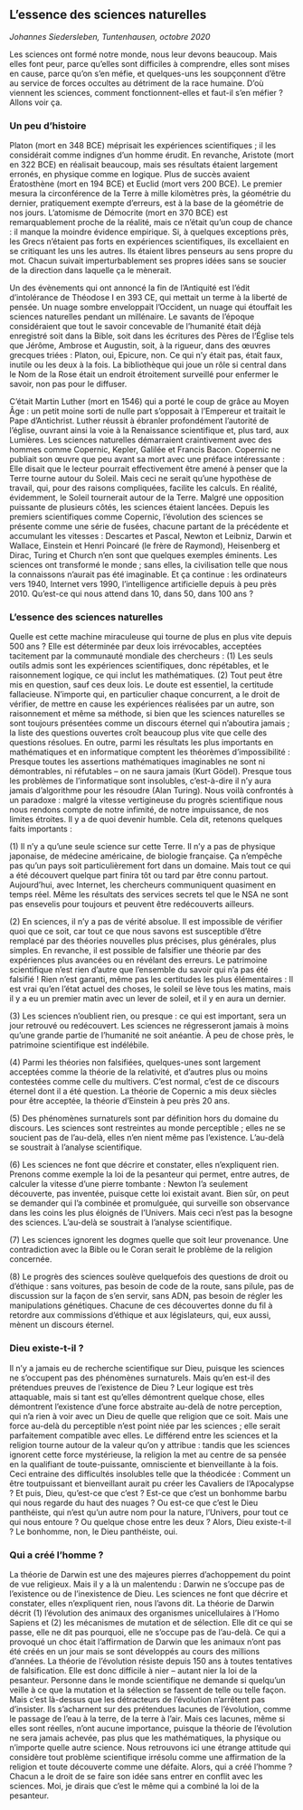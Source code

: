 
## L’essence des sciences naturelles

*Johannes Siedersleben, Tuntenhausen, octobre 2020*

Les sciences ont formé notre monde, nous leur devons beaucoup. Mais elles font peur, parce qu’elles
sont difficiles à comprendre, elles sont mises en cause, parce qu’on s’en méfie, et quelques-uns les
soupçonnent d’être au service de forces occultes au détriment de la race humaine. D’où viennent les
sciences, comment fonctionnent-elles et faut-il s’en méfier ? Allons voir ça.

### Un peu d’histoire
Platon (mort en 348 BCE) méprisait les expériences scientifiques ; il les considérait comme indignes
d’un homme érudit. En revanche, Aristote (mort en 322 BCE) en réalisait beaucoup, mais ses résultats étaient 
largement erronés, en physique comme en logique. Plus de succès avaient Ératosthène
(mort en 194 BCE) et Euclid (mort vers 200 BCE). Le premier mesura la circonférence de la Terre à
mille kilomètres près, la géométrie du dernier, pratiquement exempte d’erreurs, est à la base de la
géométrie de nos jours. L’atomisme de Démocrite (mort en 370 BCE) est remarquablement proche
de la réalité, mais ce n’était qu’un coup de chance : il manque la moindre évidence empirique. Si, à
quelques exceptions près, les Grecs n’étaient pas forts en expériences scientifiques, ils excellaient en
se critiquant les uns les autres. Ils étaient libres penseurs au sens propre du mot. 
Chacun suivait imperturbablement ses propres idées sans se soucier de la direction dans laquelle ça le mènerait.

Un des évènements qui ont annoncé la fin de l’Antiquité est l’édit d’intolérance de Théodose I en 393
CE, qui mettait un terme à la liberté de pensée. Un nuage sombre enveloppait l’Occident, un nuage
qui étouffait les sciences naturelles pendant un millénaire. Le savants de l’époque considéraient que
tout le savoir concevable de l’humanité était déjà enregistré soit dans la Bible, soit dans les écritures
des Pères de l’Église tels que Jérôme, Ambrose et Augustin, soit, à la rigueur, dans des œuvres
grecques triées : Platon, oui, Epicure, non. Ce qui n’y était pas, était faux, inutile ou les deux à la fois.
La bibliothèque qui joue un rôle si central dans le Nom de la Rose était un endroit étroitement surveillé 
pour enfermer le savoir, non pas pour le diffuser.

C’était Martin Luther (mort en 1546) qui a porté le coup de grâce au Moyen Âge : un petit moine
sorti de nulle part s’opposait à l’Empereur et traitait le Pape d’Antichrist. Luther réussit à ébranler
profondément l’autorité de l’église, ouvrant ainsi la voie à la Renaissance scientifique et, plus tard,
aux Lumières. Les sciences naturelles démarraient craintivement avec des hommes comme Copernic,
Kepler, Galilée et Francis Bacon. Copernic ne publiait son œuvre que peu avant sa mort avec une préface 
intéressante : Elle disait que le lecteur pourrait effectivement être amené à penser que la Terre
tourne autour du Soleil. Mais ceci ne serait qu’une hypothèse de travail, qui, pour des raisons 
compliquées, facilite les calculs. En réalité, évidemment, le Soleil tournerait autour de la Terre.
Malgré une opposition puissante de plusieurs côtés, les sciences étaient lancées. Depuis les premiers
scientifiques comme Copernic, l’évolution des sciences se présente comme une série de fusées, 
chacune partant de la précédente et accumulant les vitesses : Descartes et Pascal, Newton et Leibniz,
Darwin et Wallace, Einstein et Henri Poincaré (le frère de Raymond), Heisenberg et Dirac, Turing et
Church n’en sont que quelques exemples éminents. Les sciences ont transformé le monde ; sans
elles, la civilisation telle que nous la connaissons n’aurait pas été imaginable. Et ça continue : 
les ordinateurs vers 1940, Internet vers 1990, l’intelligence artificielle depuis à peu près 2010. 
Qu’est-ce qui nous attend dans 10, dans 50, dans 100 ans ?

### L’essence des sciences naturelles
Quelle est cette machine miraculeuse qui tourne de plus en plus vite depuis 500 ans ? 
Elle est déterminée par deux lois irrévocables, acceptées tacitement par la communauté mondiale des chercheurs : 
(1) Les seuls outils admis sont les expériences scientifiques, donc répétables, et le raisonnement logique, 
ce qui inclut les mathématiques. (2) Tout peut être mis en question, sauf ces deux lois.
Le doute est essentiel, la certitude fallacieuse. N’importe qui, en particulier chaque concurrent, a le
droit de vérifier, de mettre en cause les expériences réalisées par un autre, son raisonnement et
même sa méthode, si bien que les sciences naturelles se sont toujours présentées comme un discours 
éternel qui n’aboutira jamais ; la liste des questions ouvertes croît beaucoup plus vite que celle
des questions résolues. En outre, parmi les résultats les plus importants en mathématiques et en 
informatique comptent les théorèmes d’impossibilité : Presque toutes les assertions mathématiques
imaginables ne sont ni démontrables, ni réfutables – on ne saura jamais (Kurt Gödel). Presque tous
les problèmes de l’informatique sont insolubles, c’est-à-dire il n’y aura jamais d’algorithme pour les
résoudre (Alan Turing). Nous voilà confrontés à un paradoxe : malgré la vitesse vertigineuse du progrès 
scientifique nous nous rendons compte de notre infimité, de notre impuissance, de nos limites
étroites. Il y a de quoi devenir humble. Cela dit, retenons quelques faits importants :

(1) Il n’y a qu’une seule science sur cette Terre. Il n’y a pas de physique japonaise, 
de médecine américaine, de biologie française. Ça n’empêche pas qu’un pays soit particulièrement fort dans un
domaine. Mais tout ce qui a été découvert quelque part finira tôt ou tard par être connu partout.
Aujourd’hui, avec Internet, les chercheurs communiquent quasiment en temps réel. Même les
résultats des services secrets tel que le NSA ne sont pas ensevelis pour toujours et peuvent être
redécouverts ailleurs.

(2) En sciences, il n’y a pas de vérité absolue. Il est impossible de vérifier quoi que ce soit, car tout ce
que nous savons est susceptible d’être remplacé par des théories nouvelles plus précises, plus
générales, plus simples. En revanche, il est possible de falsifier une théorie par des expériences
plus avancées ou en révélant des erreurs. Le patrimoine scientifique n’est rien d’autre que l’ensemble du savoir qui n’a pas été falsifié ! Rien n’est garanti, même pas les certitudes les plus élémentaires : Il est vrai qu’en l’état actuel des choses, le soleil se lève tous les matins, mais il y a eu
un premier matin avec un lever de soleil, et il y en aura un dernier.

(3) Les sciences n’oublient rien, ou presque : ce qui est important, sera un jour retrouvé ou redécouvert. 
Les sciences ne régresseront jamais à moins qu’une grande partie de l’humanité ne soit
anéantie. À peu de chose près, le patrimoine scientifique est indélébile.

(4) Parmi les théories non falsifiées, quelques-unes sont largement acceptées comme la théorie de
la relativité, et d’autres plus ou moins contestées comme celle du multivers. C’est normal, c’est
de ce discours éternel dont il a été question. La théorie de Copernic a mis deux siècles pour être
acceptée, la théorie d’Einstein à peu près 20 ans.

(5) Des phénomènes surnaturels sont par définition hors du domaine du discours. Les sciences sont
restreintes au monde perceptible ; elles ne se soucient pas de l’au-delà, elles n’en nient même
pas l’existence. L’au-delà se soustrait à l’analyse scientifique.

(6) Les sciences ne font que décrire et constater, elles n’expliquent rien. Prenons comme exemple la
loi de la pesanteur qui permet, entre autres, de calculer la vitesse d’une pierre tombante : Newton l’a seulement découverte, pas inventée, puisque cette loi existait avant. Bien sûr, on peut se
demander qui l’a combinée et promulguée, qui surveille son observance dans les coins les plus
éloignés de l’Univers. Mais ceci n’est pas la besogne des sciences. L’au-delà se soustrait à l’analyse scientifique.

(7) Les sciences ignorent les dogmes quelle que soit leur provenance. Une contradiction avec la Bible
ou le Coran serait le problème de la religion concernée.

(8) Le progrès des sciences soulève quelquefois des questions de droit ou d’éthique : sans voitures,
pas besoin de code de la route, sans pilule, pas de discussion sur la façon de s’en servir, sans
ADN, pas besoin de régler les manipulations génétiques. Chacune de ces découvertes donne du
fil à retordre aux commissions d’éthique et aux législateurs, qui, eux aussi, mènent un discours
éternel.

### Dieu existe-t-il ?
Il n’y a jamais eu de recherche scientifique sur Dieu, puisque les sciences ne s’occupent 
pas des phénomènes surnaturels. Mais qu’en est-il des prétendues preuves de l’existence de Dieu ? 
Leur logique est très attaquable, mais si tant est qu’elles démontrent quelque chose, 
elles démontrent l’existence d’une force abstraite au-delà de notre perception, qui n’a rien 
à voir avec un Dieu de quelle que religion que ce soit. Mais une force au-delà du perceptible 
n’est point niée par les sciences ; elle serait parfaitement compatible avec elles. 
Le différend entre les sciences et la religion tourne autour de la
valeur qu’on y attribue : tandis que les sciences ignorent cette force mystérieuse, la religion la met au
centre de sa pensée en la qualifiant de toute-puissante, omnisciente et bienveillante à la fois. Ceci
entraine des difficultés insolubles telle que la théodicée : Comment un être toutpuissant et 
bienveillant aurait pu créer les Cavaliers de l’Apocalypse ? Et puis, Dieu, qu’est-ce que c’est ? 
Est-ce que c’est un bonhomme barbu qui nous regarde du haut des nuages ? Ou est-ce que c’est le Dieu panthéiste,
qui n’est qu’un autre nom pour la nature, l’Univers, pour tout ce qui nous entoure ? Ou quelque
chose entre les deux ? Alors, Dieu existe-t-il ? Le bonhomme, non, le Dieu panthéiste, oui.

### Qui a créé l’homme ?
La théorie de Darwin est une des majeures pierres d’achoppement du point de vue religieux. Mais il y
a là un malentendu : Darwin ne s’occupe pas de l’existence ou de l’inexistence de Dieu. Les sciences
ne font que décrire et constater, elles n’expliquent rien, nous l’avons dit. La théorie de Darwin décrit
(1) l’évolution des animaux des organismes unicellulaires à l’Homo Sapiens et (2) les mécanismes de
mutation et de sélection. Elle dit ce qui se passe, elle ne dit pas pourquoi, elle ne s’occupe pas de
l’au-delà. Ce qui a provoqué un choc était l’affirmation de Darwin que les animaux n’ont pas été
créés en un jour mais se sont développés au cours des millions d’années. La théorie de l’évolution
résiste depuis 150 ans à toutes tentatives de falsification. Elle est donc difficile à nier – autant nier la
loi de la pesanteur. Personne dans le monde scientifique ne demande si quelqu’un veille à ce que la
mutation et la sélection se fassent de telle ou telle façon. Mais c’est là-dessus que les détracteurs de
l’évolution n’arrêtent pas d’insister. Ils s’acharnent sur des prétendues lacunes de l’évolution,
comme le passage de l’eau à la terre, de la terre à l’air. Mais ces lacunes, même si elles sont réelles,
n’ont aucune importance, puisque la théorie de l’évolution ne sera jamais achevée, pas plus que les
mathématiques, la physique ou n’importe quelle autre science. Nous retrouvons ici une étrange attitude 
qui considère tout problème scientifique irrésolu comme une affirmation de la religion et toute
découverte comme une défaite. Alors, qui a créé l’homme ? Chacun a le droit de se faire son idée
sans entrer en conflit avec les sciences. Moi, je dirais que c’est le même qui a combiné la loi de la pesanteur.

